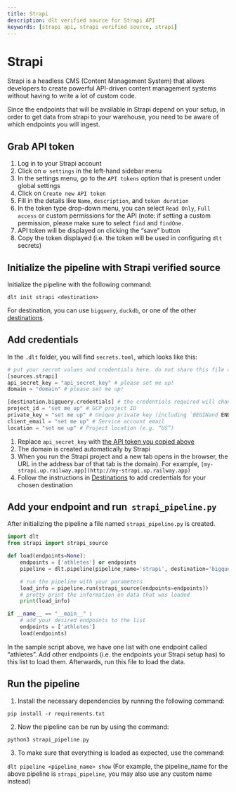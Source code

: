 ```yaml
---
title: Strapi
description: dlt verified source for Strapi API
keywords: [strapi api, strapi verified source, strapi]
---
```


# Strapi

Strapi is a headless CMS (Content Management System) that allows developers to create powerful API-driven content management systems without having to write a lot of custom code.

Since the endpoints that will be available in Strapi depend on your setup, in order to get data from strapi to your warehouse, you need to be aware of which endpoints you will ingest.

## Grab API token

1. Log in to your Strapi account
2. Click on `⚙️ settings` in the left-hand sidebar menu
3. In the settings menu, go to the `API tokens` option that is present under global settings
4. Click on `Create new API token`
5. Fill in the details like `Name`, `description`, and `token duration`
6. In the token type drop-down menu, you can select `Read Only`, `Full access` or custom permissions for the API (note: if setting a custom permission, please make sure to select `find` and `findOne`.
7. API token will be displayed on clicking the “save” button
8. Copy the token displayed (i.e. the token will be used in configuring `dlt` secrets)

## Initialize the pipeline with Strapi verified source

Initialize the pipeline with the following command:

`dlt init strapi <destination>`

For destination, you can use `bigquery`, `duckdb`, or one of the other [destinations](../../dlt-ecosystem/destinations).

## **Add credentials**

In the `.dlt` folder, you will find `secrets.toml`, which looks like this:

```python
# put your secret values and credentials here. do not share this file and do not push it to github
[sources.strapi]
api_secret_key = "api_secret_key" # please set me up!
domain = "domain" # please set me up!

[destination.bigquery.credentials] # the credentials required will change based on the destination
project_id = "set me up" # GCP project ID
private_key = "set me up" # Unique private key (including `BEGINand END PRIVATE KEY`)
client_email = "set me up" # Service account email
location = "set me up" # Project location (e.g. “US”)
```

1. Replace `api_secret_key` with [the API token you copied above](strapi.md#grab-api-token)
2. The domain is created automatically by Strapi
3. When you run the Strapi project and a new tab opens in the browser, the URL in the address bar of that tab is the domain). For example, `[my-strapi.up.railway.app](http://my-strapi.up.railway.app)`
4. Follow the instructions in [Destinations](https://dlthub.com/docs/destinations) to add credentials for your chosen destination

## Add your endpoint and run  **`strapi_pipeline.py`**

After initializing the pipeline a file named `strapi_pipeline.py` is created.

```python
import dlt
from strapi import strapi_source

def load(endpoints=None):
    endpoints = ['athletes'] or endpoints
    pipeline = dlt.pipeline(pipeline_name='strapi', destination='bigquery', dataset_name='strapi_data')

    # run the pipeline with your parameters
    load_info = pipeline.run(strapi_source(endpoints=endpoints))
    # pretty print the information on data that was loaded
    print(load_info)

if __name__ == "__main__" :
    # add your desired endpoints to the list
    endpoints = ['athletes']
    load(endpoints)
```

In the sample script above, we have one list with one endpoint called “athletes”. Add other endpoints (i.e. the endpoints your Strapi setup has) to this list to load them. Afterwards, run this file to load the data.

## Run the pipeline

1. Install the necessary dependencies by running the following command:

`pip install -r requirements.txt`

2. Now the pipeline can be run by using the command:

`python3 strapi_pipeline.py`

3. To make sure that everything is loaded as expected, use the command:

`dlt pipeline <pipeline_name> show`
(For example, the pipeline_name for the above pipeline is `strapi_pipeline`, you may also use any custom name instead)